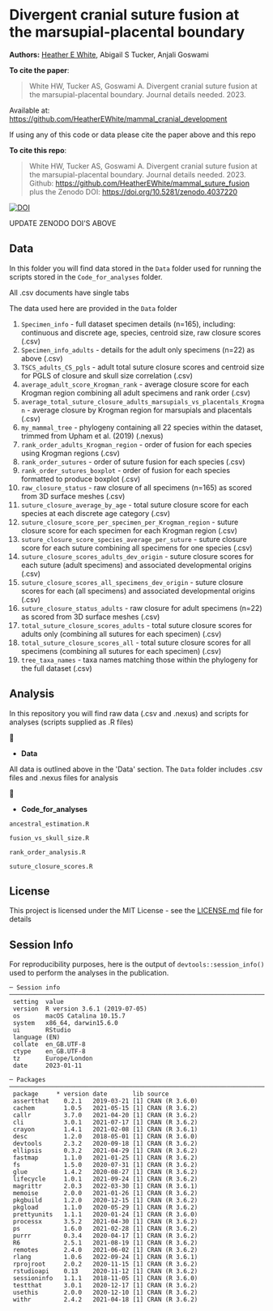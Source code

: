 # Divergent cranial suture fusion at the marsupial-placental boundary

__Authors:__
[Heather E White](mailto:heather.white.17@ucl.ac.uk), 
Abigail S Tucker,
Anjali Goswami

__To cite the paper__: 

>White HW, Tucker AS, Goswami A. Divergent cranial suture fusion at the marsupial-placental boundary. Journal details needed. 2023.

Available at: https://github.com/HeatherEWhite/mammal_cranial_development

If using any of this code or data please cite the paper above and this repo

__To cite this repo__: 

> White HW, Tucker AS, Goswami A. Divergent cranial suture fusion at the marsupial-placental boundary. Journal details needed. 2023. Github: https://github.com/HeatherEWhite/mammal_suture_fusion plus the Zenodo DOI: https://doi.org/10.5281/zenodo.4037220

[![DOI](https://zenodo.org/doi/10.5281/zenodo.11150952.svg)](https://zenodo.org/doi/10.5281/zenodo.11150952)

UPDATE ZENODO DOI'S ABOVE


## Data

In this folder you will find data stored in the `Data` folder used for running the scripts stored in the `Code_for_analyses` folder.

All .csv documents have single tabs 

The data used here are provided in the `Data` folder
1. `Specimen_info` - full dataset specimen details (n=165), including: continuous and discrete age, species, centroid size, raw closure scores (.csv)
2. `Specimen_info_adults` - details for the adult only specimens (n=22) as above (.csv)
3. `TSCS_adults_CS_pgls` - adult total suture closure scores and centroid size for PGLS of closure and skull size correlation (.csv)
4. `average_adult_score_Krogman_rank` - average closure score for each Krogman region combining all adult specimens and rank order (.csv)
5. `average_total_suture_closure_adults_marsupials_vs_placentals_Krogman` - average closure by Krogman region for marsupials and placentals (.csv)
6. `my_mammal_tree` - phylogeny containing all 22 species within the dataset, trimmed from Upham et al. (2019) (.nexus)
7. `rank_order_adults_Krogman_region` - order of fusion for each species using Krogman regions (.csv)
8. `rank_order_sutures` - order of suture fusion for each species (.csv)
9. `rank_order_sutures_boxplot` - order of fusion for each species formatted to produce boxplot (.csv)
10. `raw_closure_status` - raw closure of all specimens (n=165) as scored from 3D surface meshes (.csv)
11. `suture_closure_average_by_age` - total suture closure score for each species at each discrete age category (.csv)
12. `suture_closure_score_per_specimen_per_Krogman_region` - suture closure score for each specimen for each Krogman region (.csv)
13. `suture_closure_score_species_average_per_suture` - suture closure score for each suture combining all specimens for one species (.csv)
14. `suture_closure_scores_adults_dev_origin` - suture closure scores for each suture (adult specimens) and associated developmental origins (.csv)
15. `suture_closure_scores_all_specimens_dev_origin` - suture closure scores for each (all specimens) and associated developmental origins (.csv)
16. `suture_closure_status_adults` - raw closure for adult specimens (n=22) as scored from 3D surface meshes (.csv)
17. `total_suture_closure_scores_adults` - total suture closure scores for adults only (combining all sutures for each specimen) (.csv)
18. `total_suture_closure_scores_all` - total suture closure scores for all specimens (combining all sutures for each specimen) (.csv)
19. `tree_taxa_names` - taxa names matching those within the phylogeny for the full dataset (.csv)

## Analysis
In this repository you will find raw data (.csv and .nexus) and scripts for analyses (scripts supplied as .R files)

 :file_folder:
* **Data**

All data is outlined above in the 'Data' section. The `Data` folder includes .csv files and .nexus files for analysis

 :file_folder:
* **Code_for_analyses**

`ancestral_estimation.R`

`fusion_vs_skull_size.R`

`rank_order_analysis.R`

`suture_closure_scores.R`



## License
This project is licensed under the MIT License - see the [LICENSE.md](https://github.com/HeatherEWhite/suture_complexity_metrics/blob/master/LICENSE) file for details

## Session Info
For reproducibility purposes, here is the output of `devtools::session_info()` used to perform the analyses in the publication. 

```{r}
─ Session info ──────────────────────────────────────────────────────────────────────────────────
 setting  value                       
 version  R version 3.6.1 (2019-07-05)
 os       macOS Catalina 10.15.7      
 system   x86_64, darwin15.6.0        
 ui       RStudio                     
 language (EN)                        
 collate  en_GB.UTF-8                 
 ctype    en_GB.UTF-8                 
 tz       Europe/London               
 date     2023-01-11                  

─ Packages ──────────────────────────────────────────────────────────────────────────────────────
 package     * version date       lib source        
 assertthat    0.2.1   2019-03-21 [1] CRAN (R 3.6.0)
 cachem        1.0.5   2021-05-15 [1] CRAN (R 3.6.2)
 callr         3.7.0   2021-04-20 [1] CRAN (R 3.6.2)
 cli           3.0.1   2021-07-17 [1] CRAN (R 3.6.2)
 crayon        1.4.1   2021-02-08 [1] CRAN (R 3.6.1)
 desc          1.2.0   2018-05-01 [1] CRAN (R 3.6.0)
 devtools      2.3.2   2020-09-18 [1] CRAN (R 3.6.2)
 ellipsis      0.3.2   2021-04-29 [1] CRAN (R 3.6.2)
 fastmap       1.1.0   2021-01-25 [1] CRAN (R 3.6.2)
 fs            1.5.0   2020-07-31 [1] CRAN (R 3.6.2)
 glue          1.4.2   2020-08-27 [1] CRAN (R 3.6.2)
 lifecycle     1.0.1   2021-09-24 [1] CRAN (R 3.6.2)
 magrittr      2.0.3   2022-03-30 [1] CRAN (R 3.6.1)
 memoise       2.0.0   2021-01-26 [1] CRAN (R 3.6.2)
 pkgbuild      1.2.0   2020-12-15 [1] CRAN (R 3.6.2)
 pkgload       1.1.0   2020-05-29 [1] CRAN (R 3.6.2)
 prettyunits   1.1.1   2020-01-24 [1] CRAN (R 3.6.0)
 processx      3.5.2   2021-04-30 [1] CRAN (R 3.6.2)
 ps            1.6.0   2021-02-28 [1] CRAN (R 3.6.2)
 purrr         0.3.4   2020-04-17 [1] CRAN (R 3.6.2)
 R6            2.5.1   2021-08-19 [1] CRAN (R 3.6.2)
 remotes       2.4.0   2021-06-02 [1] CRAN (R 3.6.2)
 rlang         1.0.6   2022-09-24 [1] CRAN (R 3.6.1)
 rprojroot     2.0.2   2020-11-15 [1] CRAN (R 3.6.2)
 rstudioapi    0.13    2020-11-12 [1] CRAN (R 3.6.2)
 sessioninfo   1.1.1   2018-11-05 [1] CRAN (R 3.6.0)
 testthat      3.0.1   2020-12-17 [1] CRAN (R 3.6.2)
 usethis       2.0.0   2020-12-10 [1] CRAN (R 3.6.2)
 withr         2.4.2   2021-04-18 [1] CRAN (R 3.6.2)
```
